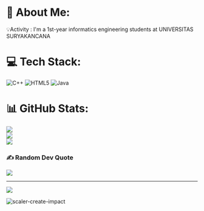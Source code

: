 # 💫 About Me:
💡Activity : I'm a 1st-year informatics engineering students at UNIVERSITAS SURYAKANCANA


# 💻 Tech Stack:
![C++](https://img.shields.io/badge/c++-%2300599C.svg?style=for-the-badge&logo=c%2B%2B&logoColor=white) ![HTML5](https://img.shields.io/badge/html5-%23E34F26.svg?style=for-the-badge&logo=html5&logoColor=white) ![Java](https://img.shields.io/badge/java-%23ED8B00.svg?style=for-the-badge&logo=openjdk&logoColor=white)
# 📊 GitHub Stats:
![](https://github-readme-stats.vercel.app/api?username=dinarrizkita13&theme=blueberry&hide_border=false&include_all_commits=true&count_private=false)<br/>
![](https://nirzak-streak-stats.vercel.app/?user=dinarrizkita13&theme=blueberry&hide_border=false)<br/>
![](https://github-readme-stats.vercel.app/api/top-langs/?username=dinarrizkita13&theme=blueberry&hide_border=false&include_all_commits=true&count_private=false&layout=compact)

### ✍️ Random Dev Quote
![](https://quotes-github-readme.vercel.app/api?type=horizontal&theme=light)

---
[![](https://visitcount.itsvg.in/api?id=dinarrizkita13&icon=0&color=0)](https://visitcount.itsvg.in)

<!-- Proudly created with GPRM ( https://gprm.itsvg.in ) -->
![scaler-create-impact](https://github.com/user-attachments/assets/820a632b-df80-4b11-bcd6-358e547dbb86)
